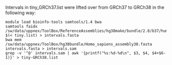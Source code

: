 Intervals in tiny_GRCh37.list were lifted over from GRCh37 to GRCh38 in the following
way:

```
module load bioinfo-tools samtools/1.4 bwa
samtools faidx /sw/data/uppnex/ToolBox/ReferenceAssemblies/hg38make/bundle/2.8/b37/human_g1k_v37_decoy.fasta $(< tiny.list) > intervals.fasta
bwa mem /sw/data/uppnex/ToolBox/hg38bundle/Homo_sapiens_assembly38.fasta intervals.fasta > intervals.sam
grep -v '^@' intervals.sam | awk '{printf("%s:%d-%d\n", $3, $4, $4+$6-1)}' > tiny-GRCh38.list
```
